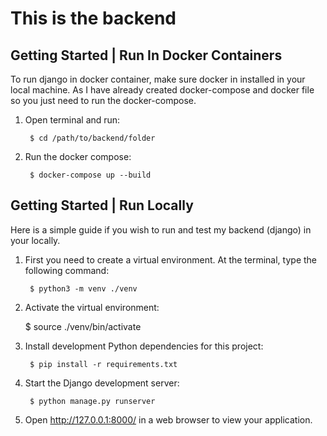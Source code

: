 This is the backend
==================================================

Getting Started | Run In Docker Containers
-------------------------------------------
To run django in docker container, make sure docker in installed in your local machine. As I have already created docker-compose and docker file so you just need to run the docker-compose. 

1. Open terminal and run:

        $ cd /path/to/backend/folder

2. Run the docker compose:

        $ docker-compose up --build

Getting Started | Run Locally 
------------------------------
Here is a simple guide if you wish to run and test my backend (django) in your locally.

1. First you need to create a virtual environment. At the terminal, type
   the following command:

        $ python3 -m venv ./venv

2. Activate the virtual environment:

   $ source ./venv/bin/activate

4. Install development Python dependencies for this project:

        $ pip install -r requirements.txt

5. Start the Django development server:

        $ python manage.py runserver

6. Open http://127.0.0.1:8000/ in a web browser to view your application.
